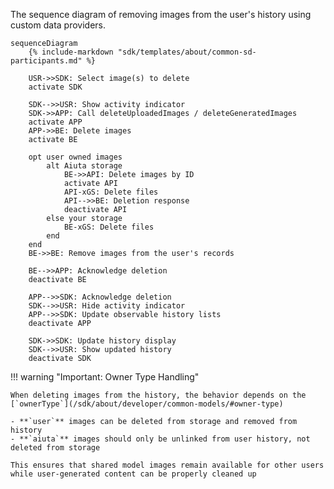 The sequence diagram of removing images from the user's history using custom data providers.

``` mermaid
sequenceDiagram
    {% include-markdown "sdk/templates/about/common-sd-participants.md" %}

    USR->>SDK: Select image(s) to delete
    activate SDK
    
    SDK-->>USR: Show activity indicator
    SDK->>APP: Call deleteUploadedImages / deleteGeneratedImages
    activate APP
    APP->>BE: Delete images
    activate BE

    opt user owned images 
        alt Aiuta storage
            BE->>API: Delete images by ID
            activate API
            API-xGS: Delete files
            API-->>BE: Deletion response
            deactivate API
        else your storage
            BE-xGS: Delete files
        end
    end
    BE->>BE: Remove images from the user's records

    BE-->>APP: Acknowledge deletion
    deactivate BE

    APP-->>SDK: Acknowledge deletion
    SDK-->>USR: Hide activity indicator
    APP-->>SDK: Update observable history lists
    deactivate APP
    
    SDK->>SDK: Update history display
    SDK-->>USR: Show updated history
    deactivate SDK
```

!!! warning "Important: Owner Type Handling"
    
    When deleting images from the history, the behavior depends on the [`ownerType`](/sdk/about/developer/common-models/#owner-type)
    
    - **`user`** images can be deleted from storage and removed from history
    - **`aiuta`** images should only be unlinked from user history, not deleted from storage
    
    This ensures that shared model images remain available for other users while user-generated content can be properly cleaned up